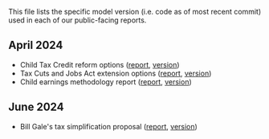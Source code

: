 This file lists the specific model version (i.e. code as of most recent commit) used in each of our public-facing reports. 

April 2024
-
- Child Tax Credit reform options ([report](https://budgetlab.yale.edu/topic/child-tax-credit), [version](https://github.com/Budget-Lab-Yale/Tax-Simulator/tree/2464193a0ad35ede28df0b083cf143077ef130e7))
- Tax Cuts and Jobs Act extension options ([report](https://budgetlab.yale.edu/topic/tax-cuts-and-jobs-act), [version](https://github.com/Budget-Lab-Yale/Tax-Simulator/tree/2464193a0ad35ede28df0b083cf143077ef130e7))
- Child earnings methodology report ([report](https://budgetlab.yale.edu/research/simulating-long-term-impact-cash-assistance-children-future-earnings), [version](https://github.com/Budget-Lab-Yale/Tax-Simulator/tree/2464193a0ad35ede28df0b083cf143077ef130e7))


June 2024
-
- Bill Gale's tax simplification proposal ([report](https://budgetlab.yale.edu/research/how-would-fundamental-tax-reform-affect-time-burden-filing-taxes), [version](https://github.com/Budget-Lab-Yale/Tax-Simulator/tree/ad8ad16e29fecb09970d74b1a661ec6ff5da754d))
